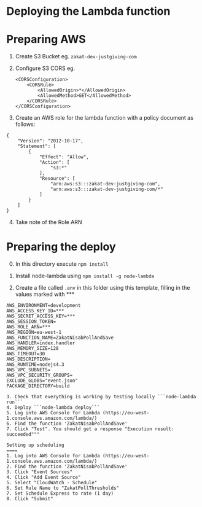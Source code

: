 Deploying the Lambda function
===


Preparing AWS
===
1. Create S3 Bucket eg. 
	```zakat-dev-justgiving-com```

2. Configure S3 CORS eg.
	```
	<CORSConfiguration>
		<CORSRule>
			<AllowedOrigin>*</AllowedOrigin>
			<AllowedMethod>GET</AllowedMethod>
		</CORSRule>
	</CORSConfiguration>
	```

3. Create an AWS role for the lambda function with a policy document as follows:

```
{
    "Version": "2012-10-17",
    "Statement": [
        {
            "Effect": "Allow",
            "Action": [
                "s3:*"
            ],
            "Resource": [
                "arn:aws:s3:::zakat-dev-justgiving-com",
                "arn:aws:s3:::zakat-dev-justgiving-com/*"
            ]
        }
    ]
}
```

4. Take note of the Role ARN



Preparing the deploy
====
0. In this directory execute ```npm install```

1. Install node-lambda using ```npm install -g node-lambda```

2. Create a file called ```.env``` in this folder using this template, filling in the values marked with ***
```
AWS_ENVIRONMENT=development
AWS_ACCESS_KEY_ID=***
AWS_SECRET_ACCESS_KEY=***
AWS_SESSION_TOKEN=
AWS_ROLE_ARN=***
AWS_REGION=eu-west-1
AWS_FUNCTION_NAME=ZakatNisabPollAndSave
AWS_HANDLER=index.handler
AWS_MEMORY_SIZE=128
AWS_TIMEOUT=30
AWS_DESCRIPTION=
AWS_RUNTIME=nodejs4.3
AWS_VPC_SUBNETS=
AWS_VPC_SECURITY_GROUPS=
EXCLUDE_GLOBS="event.json"
PACKAGE_DIRECTORY=build

3. Check that everything is working by testing locally ```node-lambda run```
4. Deploy ```node-lambda deploy```
5. Log into AWS Console for Lambda (https://eu-west-1.console.aws.amazon.com/lambda/)
6. Find the function 'ZakatNisabPollAndSave'
7. Click "Test". You should get a response "Execution result: succeeded"""

Setting up scheduling
====
1. Log into AWS Console for Lambda (https://eu-west-1.console.aws.amazon.com/lambda/)
2. Find the function 'ZakatNisabPollAndSave'
3. Click "Event Sources"
4. Click "Add Event Source"
5. Select "CloudWatch - Schedule"
6. Set Rule Name to "ZakatPollThresholds"
7. Set Schedule Express to rate (1 day)
8. Click "Submit"
